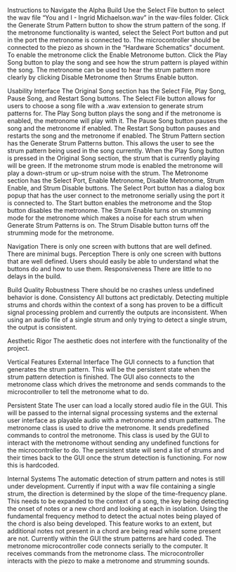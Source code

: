 ﻿Instructions to Navigate the Alpha Build
Use the Select File button to select the wav file “You and I - Ingrid Michaelson.wav” in the wav-files folder. Click the Generate Strum Pattern button to show the strum pattern of the song. If the metronome functionality is wanted, select the Select Port button and put in the port the metronome is connected to. The microcontroller should be connected to the piezo as shown in the “Hardware Schematics” document. To enable the metronome click the Enable Metronome button. Click the Play Song button to play the song and see how the strum pattern is played within the song. The metronome can be used to hear the strum pattern more clearly by clicking Disable Metronome then Strums Enable button. 


Usability
Interface
The Original Song section has the Select File, Play Song, Pause Song, and Restart Song buttons. The Select File button allows for users to choose a song file with a .wav extension to generate strum patterns for. The Play Song button plays the song and if the metronome is enabled, the metronome will play with it. The Pause Song button pauses the song and the metronome if enabled. The Restart Song button pauses and restarts the song and the metronome if enabled.
The Strum Pattern section has the Generate Strum Patterns button. This allows the user to see the strum pattern being used in the song currently. When the Play Song button is pressed in the Original Song section, the strum that is currently playing will be green. If the metronome strum mode is enabled the metronome will play a down-strum or up-strum noise with the strum.
The Metronome section has the Select Port, Enable Metronome, Disable Metronome, Strum Enable, and Strum Disable buttons. The Select Port button has a dialog box popup that has the user connect to the metronome serially using the port it is connected to. The Start button enables the metronome and the Stop button disables the metronome. The Strum Enable turns on strumming mode for the metronome which makes a noise for each strum when Generate Strum Patterns is on. The Strum Disable button turns off the strumming mode for the metronome.


Navigation
        There is only one screen with buttons that are well defined. There are minimal bugs.
Perception
        There is only one screen with buttons that are well defined. Users should easily be able to understand what the buttons do and how to use them.
Responsiveness
        There are little to no delays in the build.


Build Quality
Robustness
        There should be no crashes unless undefined behavior is done.
Consistency
        All buttons act predictably.
        Detecting multiple strums and chords within the context of a song has proven to be a difficult signal processing problem and currently the outputs are inconsistent.  When using an audio file of a single strum and only trying to detect a single strum, the output is consistent.


Aesthetic Rigor
        The aesthetic does not interfere with the functionality of the project.


Vertical Features
External Interface
        The GUI connects to a function that generates the strum pattern. This will be the persistent state when the strum pattern detection is finished. The GUI also connects to the metronome class which drives the metronome and sends commands to the microcontroller to tell the metronome what to do.


Persistent State
The user can load a locally stored audio file in the GUI.  This will be passed to the internal signal processing systems and the external user interface as playable audio with a metronome and strum patterns.
The metronome class is used to drive the metronome. It sends predefined commands to control the metronome. This class is used by the GUI to interact with the metronome without sending any undefined functions for the microcontroller to do.
The persistent state will send a list of strums and their times back to the GUI once the strum detection is functioning. For now this is hardcoded.


Internal Systems
The automatic detection of strum pattern and notes is still under development.  Currently if input with a wav file containing a single strum, the direction is determined by the slope of the time-frequency plane.  This needs to be expanded to the context of a song, the key being detecting the onset of notes or a new chord and looking at each in isolation.  Using the fundamental frequency method to detect the actual notes being played of the chord is also being developed.  This feature works to an extent, but additional notes not present in a chord are being read while some present are not.  Currently within the GUI the strum patterns are hard coded.
        The metronome microcontroller code connects serially to the computer. It receives commands from the metronome class. The microcontroller interacts with the piezo to make a metronome and strumming sounds.